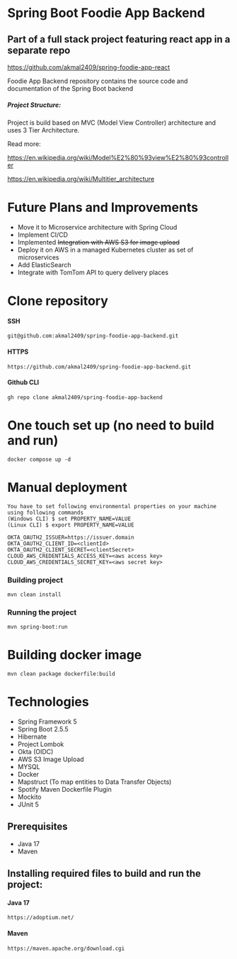 # Spring Boot Foodie App Backend
## Part of a full stack project featuring react app in a separate repo
https://github.com/akmal2409/spring-foodie-app-react

Foodie App Backend repository contains the source code and documentation of the Spring Boot backend

##### Project Structure:

Project is build based on MVC (Model View Controller) architecture and uses 3 Tier Architecture.

Read more:

https://en.wikipedia.org/wiki/Model%E2%80%93view%E2%80%93controller

https://en.wikipedia.org/wiki/Multitier_architecture

# Future Plans and Improvements
* Move it to Microservice architecture with Spring Cloud
* Implement CI/CD
* Implemented ~~Integration with AWS S3 for image upload~~
* Deploy it on AWS in a managed Kubernetes cluster as set of microservices
* Add ElasticSearch
* Integrate with TomTom API to query delivery places

# Clone repository
#### SSH
    git@github.com:akmal2409/spring-foodie-app-backend.git
#### HTTPS
    https://github.com/akmal2409/spring-foodie-app-backend.git
#### Github CLI
    gh repo clone akmal2409/spring-foodie-app-backend

# One touch set up (no need to build and run)
    docker compose up -d

# Manual deployment
    You have to set following environmental properties on your machine using following commands
    (Windows CLI) $ set PROPERTY_NAME=VALUE
    (Linux CLI) $ export PROPERTY_NAME=VALUE
    
    OKTA_OAUTH2_ISSUER=https://issuer.domain
    OKTA_OAUTH2_CLIENT_ID=<clientId>
    OKTA_OAUTH2_CLIENT_SECRET=<clientSecret>
    CLOUD_AWS_CREDENTIALS_ACCESS_KEY=<aws access key>
    CLOUD_AWS_CREDENTIALS_SECRET_KEY=<aws secret key>

    

### Building project
    mvn clean install 

### Running the project
    mvn spring-boot:run

# Building docker image
    mvn clean package dockerfile:build

# Technologies 
* Spring Framework 5
* Spring Boot 2.5.5
* Hibernate
* Project Lombok
* Okta (OIDC)
* AWS S3 Image Upload
* MYSQL
* Docker
* Mapstruct (To map entities to Data Transfer Objects)
* Spotify Maven Dockerfile Plugin
* Mockito
* JUnit 5

## Prerequisites
* Java 17
* Maven


## Installing required files to build and run the project:
#### Java 17
    https://adoptium.net/
#### Maven
    https://maven.apache.org/download.cgi

